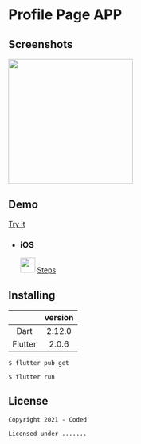 # Profile Page APP



## Screenshots
<img src="https://user-images.githubusercontent.com/24327781/118644950-f00f0300-b7a3-11eb-8093-b97eb2819a3f.png" width="250" />


## Demo
  [Try it](https://flutter-examples-coded.web.app/profile-page-app/#/)

- ### iOS
    <img src="https://developer.mozilla.org/en-US/docs/Web/Progressive_web_apps/pwa.png" width="30" /> [Steps](https://github.com/Northwest-content/flutter_demos#----progressive-web-apps-)


## Installing

|  | version |  
| :---: | :---: | 
| Dart | 2.12.0 |
| Flutter |  2.0.6 |


  ```
  $ flutter pub get
  
  $ flutter run
  ```
  
  
## License

    Copyright 2021 - Coded

    Licensed under .......
